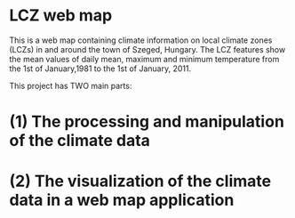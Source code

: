 # LCZ web map
This is a web map containing climate information on local climate zones (LCZs) in and around the town of Szeged, Hungary. The LCZ features show the mean values of daily mean, maximum and minimum temperature from the 1st of January,1981 to the 1st of January, 2011.

This project has TWO main parts:

# (1) The processing and manipulation of the climate data

# (2) The visualization of the climate data in a web map application
